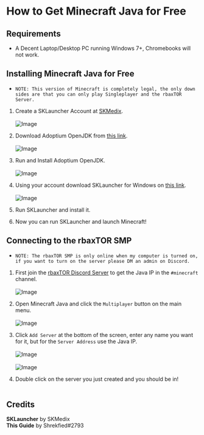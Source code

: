 # How to Get Minecraft Java for Free

## Requirements

* A Decent Laptop/Desktop PC running Windows 7+, Chromebooks will not work.

## Installing Minecraft Java for Free
* `NOTE: This version of Minecraft is completely legal, the only down sides are that you can only play Singleplayer and the rbaxTOR Server.`

1. Create a SKLauncher Account at [SKMedix](https://skmedix.pl/sklauncher/register).<br /><br />
![Image](https://i.ibb.co/3zj1D6Y/Screenshot-from-2022-12-03-12-47-33.png)

2. Download Adoptium OpenJDK from [this link](https://adoptium.net/download/).<br /> <br />
![Image](https://i.ibb.co/7t1GW7h/Screenshot-from-2022-12-03-13-21-38.png)

3. Run and Install Adoptium OpenJDK. <br /> <br />
![Image](https://i.ibb.co/cx57cSw/openjdk-installer-2.jpg)

4. Using your account download SKLauncher for Windows on [this link](https://skmedix.pl/sklauncher/downloads).<br /><br />
![Image](https://i.ibb.co/fG2PG1t/Screenshot-2022-12-03-12-51-02-PM.png)

5. Run SKLauncher and install it.

6. Now you can run SKLauncher and launch Minecraft!

## Connecting to the rbaxTOR SMP
* `NOTE: The rbaxTOR SMP is only online when my computer is turned on, if you want to turn on the server please DM an admin on Discord.`

1. First join the [rbaxTOR Discord Server](https://discord.gg/CxWqDbAZaG) to get the Java IP in the `#minecraft` channel.<br /> <br />
![Image](https://i.ibb.co/0s4cjGG/Screenshot-from-2022-12-03-13-41-10.png)

2. Open Minecraft Java and click the `Multiplayer` button on the main menu. <br /> <br />
![Image](https://i.ibb.co/9yddGgz/Screenshot-from-2022-12-03-13-33-00.png)
3. Click `Add Server` at the bottom of the screen, enter any name you want for it, but for the `Server Address` use the Java IP. <br /> <br />
![Image](https://i.ibb.co/89Gpt0M/Screenshot-from-2022-12-03-13-34-20.png) <br /> <br />
![Image](https://i.ibb.co/0hcbzpS/Screenshot-from-2022-12-03-13-35-04.png)
5. Double click on the server you just created and you should be in! <br /> <br />

## Credits
**SKLauncher** by SKMedix<br />
**This Guide** by Shrekfied#2793
